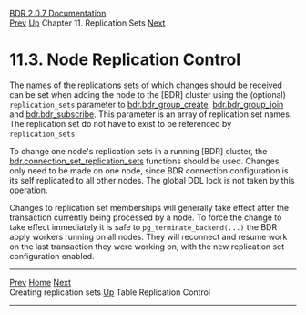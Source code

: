   [BDR 2.0.7 Documentation](README.md)                                                                                                                           
  [Prev](replication-sets-creation.md "Creating replication sets")   [Up](replication-sets.md)    Chapter 11. Replication Sets    [Next](replication-sets-tables.md "Table Replication Control")  


# 11.3. Node Replication Control

The names of the replications sets of which changes should be received
can be set when adding the node to the [BDR] cluster using
the (optional) `replication_sets` parameter to
[bdr.bdr_group_create](functions-node-mgmt.md#FUNCTION-BDR-GROUP-CREATE),
[bdr.bdr_group_join](functions-node-mgmt.md#FUNCTION-BDR-GROUP-JOIN)
and
[bdr.bdr_subscribe](functions-node-mgmt.md#FUNCTIONS-NODE-MGMT-SUBSCRIBE).
This parameter is an array of replication set names. The replication set
do not have to exist to be referenced by `replication_sets`.

To change one node\'s replication sets in a running [BDR]
cluster, the
[bdr.connection_set_replication_sets](functions-replication-sets.md#FUNCTION-BDR-CONNECTION-SET-REP-SETS-BYNAME)
functions should be used. Changes only need to be made on one node,
since BDR connection configuration is its self replicated to all other
nodes. The global DDL lock is not taken by this operation.

Changes to replication set memberships will generally take effect after
the transaction currently being processed by a node. To force the change
to take effect immediately it is safe to
`pg_terminate_backend(...)` the BDR apply workers running on
all nodes. They will reconnect and resume work on the last transaction
they were working on, with the new replication set configuration
enabled.



  ------------------------------------------------------- -------------------------------------------- -----------------------------------------------------
  [Prev](replication-sets-creation.md)        [Home](README.md)         [Next](replication-sets-tables.md)  
  Creating replication sets                                [Up](replication-sets.md)                              Table Replication Control
  ------------------------------------------------------- -------------------------------------------- -----------------------------------------------------
